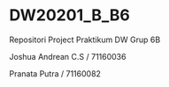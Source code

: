 # DW20201_B_B6
Repositori Project Praktikum DW Grup 6B


Joshua Andrean C.S / 71160036 

Pranata Putra / 71160082
